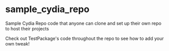 sample_cydia_repo
=================

Sample Cydia Repo code that anyone can clone and set up their own repo to host their projects

Check out TestPackage's code throughout the repo to see how to add your own tweak!
